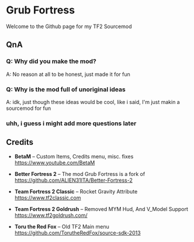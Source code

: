 # Grub Fortress

Welcome to the Github page for my TF2 Sourcemod

## QnA

### Q: Why did you make the mod?
A: No reason at all to be honest, just made it for fun

### Q: Why is the mod full of unoriginal ideas
A: idk, just though these ideas would be cool, like i said, I'm just makin a sourcemod for fun


### uhh, i guess i might add more questions later

## Credits

- **BetaM** – Custom Items, Credits menu, misc. fixes  
  https://www.youtube.com/BetaM

- **Better Fortress 2** – The mod Grub Fortress is a fork of  
  https://github.com/ALIEN31ITA/Better-Fortress-2

- **Team Fortress 2 Classic** – Rocket Gravity Attribute  
  https://www.tf2classic.com

- **Team Fortress 2 Goldrush** – Removed MYM Hud, And V_Model Support  
  https://www.tf2goldrush.com/

- **Toru the Red Fox** – Old TF2 Main menu  
  https://github.com/TorutheRedFox/source-sdk-2013
